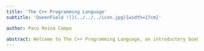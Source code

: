```yaml
---
title: 'The C++ Programming Language'
subtitle: 'QueenField ![](../../../icon.jpg){width=17cm}'

author: Paco Reina Campo

abstract: Welcome to The C++ Programming Language, an introductory book about C++. The C++ programming language helps you write faster, more reliable software. High-level ergonomics and low-level control are often at odds in programming language design; C++ challenges that conflict. Through balancing powerful technical capacity and a great developer experience, C++ gives you the option to control low-level details (such as memory usage) without all the hassle traditionally associated with such control..
---
```

